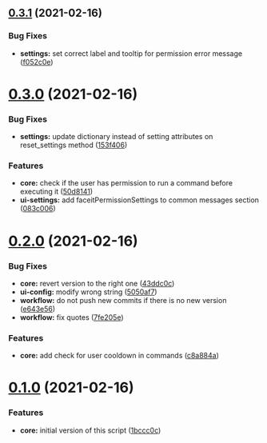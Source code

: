 ## [0.3.1](https://github.com/fcarrascosa/StreamlabsChatbotFaceitIntegration/compare/v0.3.0...v0.3.1) (2021-02-16)


### Bug Fixes

* **settings:** set correct label and tooltip for permission error message ([f052c0e](https://github.com/fcarrascosa/StreamlabsChatbotFaceitIntegration/commit/f052c0eaee35055f7e6a04a1018e42af1c36c16d))




# [0.3.0](https://github.com/fcarrascosa/StreamlabsChatbotFaceitIntegration/compare/v0.2.0...v0.3.0) (2021-02-16)


### Bug Fixes

* **settings:** update dictionary instead of setting attributes on reset_settings method ([153f406](https://github.com/fcarrascosa/StreamlabsChatbotFaceitIntegration/commit/153f4067286edae0e58fdebfe7b67227091b15d2))


### Features

* **core:** check if the user has permission to run a command before executing it ([50d8141](https://github.com/fcarrascosa/StreamlabsChatbotFaceitIntegration/commit/50d8141703ab950aa960e0657433e5d1bf7bcd2b))
* **ui-settings:** add faceitPermissionSettings to common messages section ([083c006](https://github.com/fcarrascosa/StreamlabsChatbotFaceitIntegration/commit/083c00639f07264f1d3021c8d3d5f09f3b2bd95a))




# [0.2.0](https://github.com/fcarrascosa/StreamlabsChatbotFaceitIntegration/compare/v0.1.0...v0.2.0) (2021-02-16)


### Bug Fixes

* **core:** revert version to the right one ([43ddc0c](https://github.com/fcarrascosa/StreamlabsChatbotFaceitIntegration/commit/43ddc0c7b2d15c27000a846038ef6277f89019f9))
* **ui-config:** modify wrong string ([5050af7](https://github.com/fcarrascosa/StreamlabsChatbotFaceitIntegration/commit/5050af7c62e35c1305baf431859006a84d2fa46e))
* **workflow:** do not push new commits if there is no new version ([e643e56](https://github.com/fcarrascosa/StreamlabsChatbotFaceitIntegration/commit/e643e56b37d59f01db2f727a85f2c00e3eae6a77))
* **workflow:** fix quotes ([7fe205e](https://github.com/fcarrascosa/StreamlabsChatbotFaceitIntegration/commit/7fe205e2c1eb5c6a287076e6b66a012a61367136))


### Features

* **core:** add check for user cooldown in commands ([c8a884a](https://github.com/fcarrascosa/StreamlabsChatbotFaceitIntegration/commit/c8a884a1b8cae379702578da4f030fa5a2d994d1))





# [0.1.0](https://github.com/fcarrascosa/StreamlabsChatbotFaceitIntegration/compare/v0.0.0...v0.1.0) (2021-02-16)


### Features

* **core:** initial version of this script ([1bccc0c](https://github.com/fcarrascosa/StreamlabsChatbotFaceitIntegration/commit/1bccc0ca165541f9f448e693db22321064e74743))




